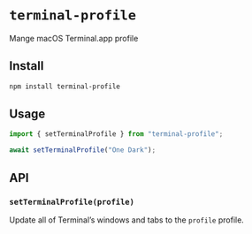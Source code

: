 # `terminal-profile`

Mange macOS Terminal.app profile

## Install

```sh
npm install terminal-profile
```

## Usage

```javascript
import { setTerminalProfile } from "terminal-profile";

await setTerminalProfile("One Dark");
```

## API

### `setTerminalProfile(profile)`

Update all of Terminal&rsquo;s windows and tabs to the `profile` profile.
